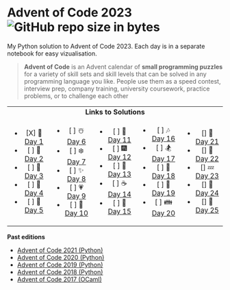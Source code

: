 # Advent of Code 2023  ![GitHub repo size in bytes](https://img.shields.io/github/repo-size/ameroyer/advent_of_code_2023.svg) 

My Python solution to Advent of Code 2023. Each day is in a separate notebook for easy vizualisation. 

> **Advent of Code** is an Advent calendar of **small programming puzzles** for a variety of skill sets and skill levels that can be solved in any programming language you like.
People use them as a speed contest, interview prep, company training, university coursework, practice problems, or to challenge each other


<table style='text-align:center'>
<tr>
<td colspan="5" align='center'><b>Links to Solutions</b></td>
</tr>

<tr>
<td>
<ul>
<li> [X] 🎅 <a href="https://github.com/ameroyer/advent_of_code_2023/blob/master/day01.ipynb">Day 1</a>
<li> [ ] 🎁 <a href="https://github.com/ameroyer/advent_of_code_2023/blob/master/day02.ipynb">Day 2</a>
<li> [ ] 🎄 <a href="https://github.com/ameroyer/advent_of_code_2023/blob/master/day03.ipynb">Day 3</a>
<li> [ ] 🌠 <a href="https://github.com/ameroyer/advent_of_code_2023/blob/master/day04.ipynb">Day 4</a>
<li> [ ] 🍰 <a href="https://github.com/ameroyer/advent_of_code_2023/blob/master/day05.ipynb">Day 5</a>
</ul>
</td>

<td>
<ul>
<li> [ ] ☃️ <a href="https://github.com/ameroyer/advent_of_code_2023/blob/master/day06.ipynb">Day 6</a>
<li> [ ] ❄️ <a href="https://github.com/ameroyer/advent_of_code_2023/blob/master/day07.ipynb">Day 7</a>
<li> [ ] ✨ <a href="https://github.com/ameroyer/advent_of_code_2023/blob/master/day08.ipynb">Day 8</a>
<li> [ ] 💗 <a href="https://github.com/ameroyer/advent_of_code_2023/blob/master/day09.ipynb">Day 9</a>
<li> [ ] 🍬 <a href="https://github.com/ameroyer/advent_of_code_2023/blob/master/day10.ipynb">Day 10</a>
</ul>
</td>

<td>
<ul>
<li> [ ] 🍲 <a href="https://github.com/ameroyer/advent_of_code_2020/blob/master/day11.ipynb">Day 11</a>
<li> [ ] 🎆 <a href="https://github.com/ameroyer/advent_of_code_2020/blob/master/day12.ipynb">Day 12</a>
<li> [ ] 🍭 <a href="https://github.com/ameroyer/advent_of_code_2020/blob/master/day13.ipynb">Day 13</a>
<li> [ ] ☕ <a href="https://github.com/ameroyer/advent_of_code_2020/blob/master/day14.ipynb">Day 14</a>
<li> [ ] 🌰 <a href="https://github.com/ameroyer/advent_of_code_2020/blob/master/day15.ipynb">Day 15</a>
</ul>
</td>

<td>
<ul>
<li> [ ] 🎶 <a href="https://github.com/ameroyer/advent_of_code_2023/blob/master/day16.ipynb">Day 16</a>
<li> [ ] 🏂 <a href="https://github.com/ameroyer/advent_of_code_2023/blob/master/day17.ipynb">Day 17</a>
<li> [ ] 🍠 <a href="https://github.com/ameroyer/advent_of_code_2023/blob/master/day18.ipynb">Day 18</a>
<li> [ ] 🍫 <a href="https://github.com/ameroyer/advent_of_code_2023/blob/master/day19.ipynb">Day 19</a>
<li> [ ] 👪 <a href="https://github.com/ameroyer/advent_of_code_2023/blob/master/day20.ipynb">Day 20</a>
</ul>
</td>

<td>
<ul>
<li> [] 🍪 <a href="https://github.com/ameroyer/advent_of_code_2023/blob/master/day21.ipynb">Day 21</a>
<li> [] 🎀 <a href="https://github.com/ameroyer/advent_of_code_2023/blob/master/day22.ipynb">Day 22</a>
<li> [] 💤 <a href="https://github.com/ameroyer/advent_of_code_2023/blob/master/day23.ipynb">Day 23</a>
<li> [] 🎉 <a href="https://github.com/ameroyer/advent_of_code_2023/blob/master/day24.ipynb">Day 24</a>
<li> [] 💫 <a href="https://github.com/ameroyer/advent_of_code_2023/blob/master/day25.ipynb">Day 25</a>
</ul>
</td>
</tr>
</table>



**Past editions**

 * [Advent of Code 2021 (Python)](https://github.com/ameroyer/advent_of_code_2021)
 * [Advent of Code 2020 (Python)](https://github.com/ameroyer/advent_of_code_2020)
 * [Advent of Code 2019 (Python)](https://github.com/ameroyer/advent_of_code_2019)
 * [Advent of Code 2018 (Python)](https://github.com/ameroyer/advent_of_code_2018)
 * [Advent of Code 2017 (OCaml)](https://github.com/ameroyer/advent_of_code_2017)
